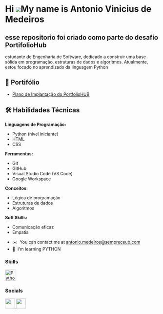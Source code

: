 Hi ![](https://user-images.githubusercontent.com/18350557/176309783-0785949b-9127-417c-8b55-ab5a4333674e.gif)My name is Antonio Vinicius de Medeiros
====================================================================================================================================================

esse repositorio foi criado como parte do desafio PortifolioHub
---------------------------------------------------------------

estudante de Engenharia de Software, dedicado a construir uma base sólida em programação, estruturas de dados e algoritmos. Atualmente, estou focado no aprendizado da linguagem Python

## 📄 Portifólio

- [Plano de Implantação do PortfolioHUB]([https://docs.google.com/document/d/SEU_ID_DO_DOCUMENTO/edit?usp=sharing](https://docs.google.com/presentation/d/149J1YYLBtXpXOdM8TkbCUZxVdVzXGHMbsexaYdZa-pg/edit?slide=id.p#slide=id.p))


## 🛠️ Habilidades Técnicas

**Linguagens de Programação:**
- Python (nível iniciante)
- HTML
- CSS
  
**Ferramentas:**
- Git
- GitHub
- Visual Studio Code (VS Code)
- Google Workspace
  
**Conceitos:**
- Lógica de programação
- Estruturas de dados
- Algoritmos
  
**Soft Skills:**
- Comunicação eficaz
- Empatia

* ✉️  You can contact me at [antonio.medeiros@sempreceub.com](mailto:antonio.medeiros@sempreceub.com)
* 🧠  I'm learning PYTHON

### Skills


<p align="left">
<a href="https://www.python.org/" target="_blank" rel="noreferrer"><img src="https://raw.githubusercontent.com/danielcranney/readme-generator/main/public/icons/skills/python-colored.svg" width="36" height="36" alt="Python" /></a>
</p>


### Socials

<p align="left"> <a href="https://www.github.com/Gakonha" target="_blank" rel="noreferrer"> <picture> <source media="(prefers-color-scheme: dark)" srcset="https://raw.githubusercontent.com/danielcranney/readme-generator/main/public/icons/socials/github-dark.svg" /> <source media="(prefers-color-scheme: light)" srcset="https://raw.githubusercontent.com/danielcranney/readme-generator/main/public/icons/socials/github.svg" /> <img src="https://raw.githubusercontent.com/danielcranney/readme-generator/main/public/icons/socials/github.svg" width="32" height="32" /> </picture> </a> <a href="https://www.linkedin.com/in/ant%C3%B4nio-vin%C3%ADcius-7aa428369/" target="_blank" rel="noreferrer"> <picture> <source media="(prefers-color-scheme: dark)" srcset="https://raw.githubusercontent.com/danielcranney/readme-generator/main/public/icons/socials/linkedin-dark.svg" /> <source media="(prefers-color-scheme: light)" srcset="https://raw.githubusercontent.com/danielcranney/readme-generator/main/public/icons/socials/linkedin.svg" /> <img src="https://raw.githubusercontent.com/danielcranney/readme-generator/main/public/icons/socials/linkedin.svg" width="32" height="32" /> </picture> </a></p>
